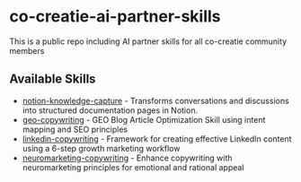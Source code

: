 # co-creatie-ai-partner-skills
This is a public repo including AI partner skills for all co-creatie community members


## Available Skills

- [notion-knowledge-capture](notion-knowledge-capture.zip) - Transforms conversations and discussions into structured documentation pages in Notion.
- [geo-copywriting](geo-copywriting.zip) - GEO Blog Article Optimization Skill using intent mapping and SEO principles
- [linkedin-copywriting](linkedin-copywriting.zip) - Framework for creating effective LinkedIn content using a 6-step growth marketing workflow
- [neuromarketing-copywriting](neuromarketing-copywriting.zip) - Enhance copywriting with neuromarketing principles for emotional and rational appeal

